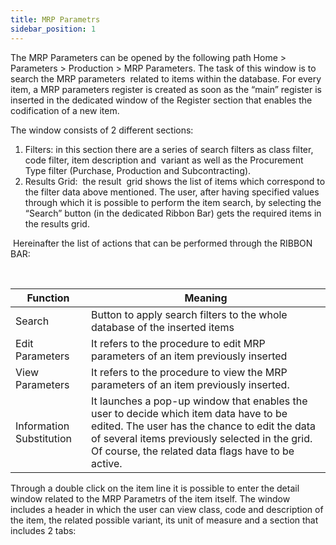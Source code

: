 ```yaml
---
title: MRP Parametrs
sidebar_position: 1
---
```


The MRP Parameters can be opened by the following path Home > Parameters > Production > MRP Parameters. The task of this window is to search the MRP parameters  related to items within the database. For every item, a MRP parameters register is created as soon as the “main” register is inserted in the dedicated window of the Register section that enables the codification of a new item.

The window consists of 2 different sections:


 1. Filters: in this section there are a series of search filters as class filter, code filter, item description and  variant as well as the Procurement Type filter (Purchase, Production and Subcontracting).
 2. Results Grid:  the result  grid shows the list of items which correspond to the filter data above mentioned. The user, after having specified values through which it is possible to perform the item search, by selecting the “Search” button (in the dedicated Ribbon Bar) gets the required items in the results grid.

 Hereinafter the list of actions that can be performed through the RIBBON BAR:

 



| Function | Meaning |
| --- | --- |
| Search | Button to apply search filters to the whole database of the inserted items |
| Edit Parameters | It refers to the procedure to edit MRP parameters of an item previously inserted |
| View Parameters | It refers to the procedure to view the MRP parameters of an item previously inserted. |
| Information Substitution | It launches a pop-up window that enables the user to decide which item data have to be edited. The user has the chance to edit the data of several items previously selected in the grid. Of course, the related data flags have to be active. |

Through a double click on the item line it is possible to enter the detail window related to the MRP Parametrs of the item itself. The window includes a header in which the user can view class, code and description of the item, the related possible variant, its unit of measure and a section that includes 2 tabs:






